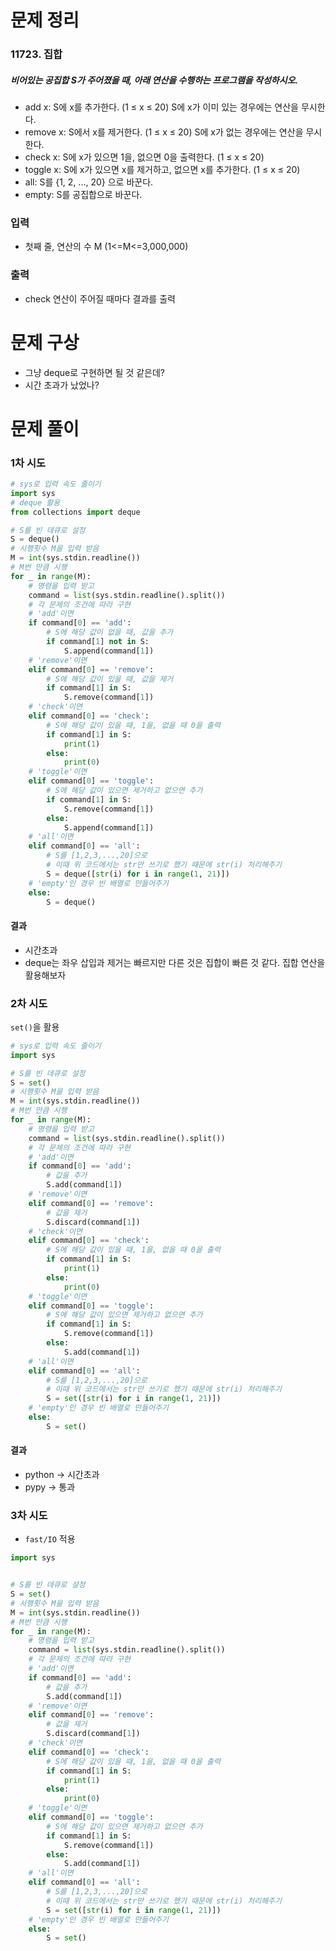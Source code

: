 # 문제 정리
### 11723. 집합
##### 비어있는 공집합 S가 주어졌을 때, 아래 연산을 수행하는 프로그램을 작성하시오.
* add x: S에 x를 추가한다. (1 ≤ x ≤ 20) S에 x가 이미 있는 경우에는 연산을 무시한다.
* remove x: S에서 x를 제거한다. (1 ≤ x ≤ 20) S에 x가 없는 경우에는 연산을 무시한다.
* check x: S에 x가 있으면 1을, 없으면 0을 출력한다. (1 ≤ x ≤ 20)
* toggle x: S에 x가 있으면 x를 제거하고, 없으면 x를 추가한다. (1 ≤ x ≤ 20)
* all: S를 {1, 2, ..., 20} 으로 바꾼다.
* empty: S를 공집합으로 바꾼다.
### 입력
* 첫째 줄, 연산의 수 M (1<=M<=3,000,000)
### 출력
* check 연산이 주어질 때마다 결과를 출력
# 문제 구상
* 그냥 deque로 구현하면 될 것 같은데?
* 시간 초과가 났었나?
# 문제 풀이
### 1차 시도
```python
# sys로 입력 속도 줄이기
import sys
# deque 활용
from collections import deque

# S를 빈 데큐로 설정
S = deque()
# 시행횟수 M을 입력 받음
M = int(sys.stdin.readline())
# M번 만큼 시행
for _ in range(M):
    # 명령을 입력 받고
    command = list(sys.stdin.readline().split())
    # 각 문제의 조건에 따라 구현
    # 'add'이면
    if command[0] == 'add':
        # S에 해당 값이 없을 때, 값을 추가
        if command[1] not in S:
            S.append(command[1])
    # 'remove'이면
    elif command[0] == 'remove':
        # S에 해당 값이 있을 때, 값을 제거
        if command[1] in S:
            S.remove(command[1])
    # 'check'이면
    elif command[0] == 'check':
        # S에 해당 값이 있을 때, 1을, 없을 때 0을 출력
        if command[1] in S:
            print(1)
        else:
            print(0)
    # 'toggle'이면
    elif command[0] == 'toggle':
        # S에 해당 값이 있으면 제거하고 없으면 추가
        if command[1] in S:
            S.remove(command[1])
        else:
            S.append(command[1])
    # 'all'이면
    elif command[0] == 'all':
        # S를 [1,2,3,...,20]으로
        # 이때 위 코드에서는 str만 쓰기로 했기 때문에 str(i) 처리해주기
        S = deque([str(i) for i in range(1, 21)])
    # 'empty'인 경우 빈 배열로 만들어주기
    else:
        S = deque()
```
#### 결과
* 시간초과
* deque는 좌우 삽입과 제거는 빠르지만 다른 것은 집합이 빠른 것 같다. 집합 연산을 활용해보자
### 2차 시도
```set()```을 활용
```python
# sys로 입력 속도 줄이기
import sys

# S를 빈 데큐로 설정
S = set()
# 시행횟수 M을 입력 받음
M = int(sys.stdin.readline())
# M번 만큼 시행
for _ in range(M):
    # 명령을 입력 받고
    command = list(sys.stdin.readline().split())
    # 각 문제의 조건에 따라 구현
    # 'add'이면
    if command[0] == 'add':
        # 값을 추가
        S.add(command[1])
    # 'remove'이면
    elif command[0] == 'remove':
        # 값을 제거
        S.discard(command[1])
    # 'check'이면
    elif command[0] == 'check':
        # S에 해당 값이 있을 때, 1을, 없을 때 0을 출력
        if command[1] in S:
            print(1)
        else:
            print(0)
    # 'toggle'이면
    elif command[0] == 'toggle':
        # S에 해당 값이 있으면 제거하고 없으면 추가
        if command[1] in S:
            S.remove(command[1])
        else:
            S.add(command[1])
    # 'all'이면
    elif command[0] == 'all':
        # S를 [1,2,3,...,20]으로
        # 이때 위 코드에서는 str만 쓰기로 했기 때문에 str(i) 처리해주기
        S = set([str(i) for i in range(1, 21)])
    # 'empty'인 경우 빈 배열로 만들어주기
    else:
        S = set()
```
#### 결과
* python -> 시간초과
* pypy -> 통과
### 3차 시도
* ```fast/IO``` 적용
```python
import sys


# S를 빈 데큐로 설정
S = set()
# 시행횟수 M을 입력 받음
M = int(sys.stdin.readline())
# M번 만큼 시행
for _ in range(M):
    # 명령을 입력 받고
    command = list(sys.stdin.readline().split())
    # 각 문제의 조건에 따라 구현
    # 'add'이면
    if command[0] == 'add':
        # 값을 추가
        S.add(command[1])
    # 'remove'이면
    elif command[0] == 'remove':
        # 값을 제거
        S.discard(command[1])
    # 'check'이면
    elif command[0] == 'check':
        # S에 해당 값이 있을 때, 1을, 없을 때 0을 출력
        if command[1] in S:
            print(1)
        else:
            print(0)
    # 'toggle'이면
    elif command[0] == 'toggle':
        # S에 해당 값이 있으면 제거하고 없으면 추가
        if command[1] in S:
            S.remove(command[1])
        else:
            S.add(command[1])
    # 'all'이면
    elif command[0] == 'all':
        # S를 [1,2,3,...,20]으로
        # 이때 위 코드에서는 str만 쓰기로 했기 때문에 str(i) 처리해주기
        S = set([str(i) for i in range(1, 21)])
    # 'empty'인 경우 빈 배열로 만들어주기
    else:
        S = set()
```